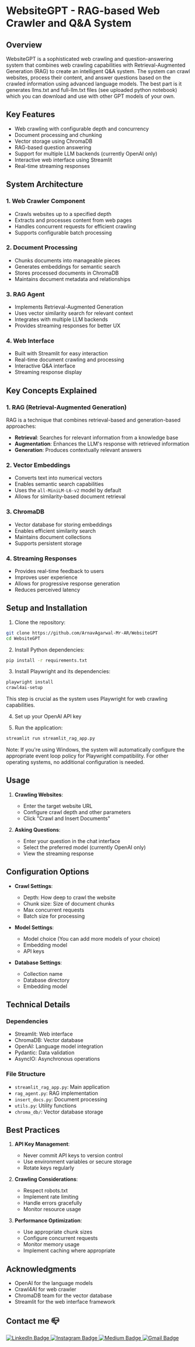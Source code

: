 # WebsiteGPT - RAG-based Web Crawler and Q&A System

## Overview
WebsiteGPT is a sophisticated web crawling and question-answering system that combines web crawling capabilities with Retrieval-Augmented Generation (RAG) to create an intelligent Q&A system. The system can crawl websites, process their content, and answer questions based on the crawled information using advanced language models. The best part is it generates llms.txt and full-llm.txt files (see uploaded python notebook) which you can download and use with other GPT models of your own. 

## Key Features
- Web crawling with configurable depth and concurrency
- Document processing and chunking
- Vector storage using ChromaDB
- RAG-based question answering
- Support for multiple LLM backends (currently OpenAI only)
- Interactive web interface using Streamlit
- Real-time streaming responses

## System Architecture

### 1. Web Crawler Component
- Crawls websites up to a specified depth
- Extracts and processes content from web pages
- Handles concurrent requests for efficient crawling
- Supports configurable batch processing

### 2. Document Processing
- Chunks documents into manageable pieces
- Generates embeddings for semantic search
- Stores processed documents in ChromaDB
- Maintains document metadata and relationships

### 3. RAG Agent
- Implements Retrieval-Augmented Generation
- Uses vector similarity search for relevant context
- Integrates with multiple LLM backends
- Provides streaming responses for better UX

### 4. Web Interface
- Built with Streamlit for easy interaction
- Real-time document crawling and processing
- Interactive Q&A interface
- Streaming response display

## Key Concepts Explained

### 1. RAG (Retrieval-Augmented Generation)
RAG is a technique that combines retrieval-based and generation-based approaches:
- **Retrieval**: Searches for relevant information from a knowledge base
- **Augmentation**: Enhances the LLM's response with retrieved information
- **Generation**: Produces contextually relevant answers

### 2. Vector Embeddings
- Converts text into numerical vectors
- Enables semantic search capabilities
- Uses the `all-MiniLM-L6-v2` model by default
- Allows for similarity-based document retrieval

### 3. ChromaDB
- Vector database for storing embeddings
- Enables efficient similarity search
- Maintains document collections
- Supports persistent storage

### 4. Streaming Responses
- Provides real-time feedback to users
- Improves user experience
- Allows for progressive response generation
- Reduces perceived latency

## Setup and Installation

1. Clone the repository:
```bash
git clone https://github.com/ArnavAgarwal-Mr-AR/WebsiteGPT
cd WebsiteGPT
```

2. Install Python dependencies:
```bash
pip install -r requirements.txt
```

3. Install Playwright and its dependencies:
```bash
playwright install
crawl4ai-setup
```
This step is crucial as the system uses Playwright for web crawling capabilities.

4. Set up your OpenAI API key

5. Run the application:
```bash
streamlit run streamlit_rag_app.py
```

Note: If you're using Windows, the system will automatically configure the appropriate event loop policy for Playwright compatibility. For other operating systems, no additional configuration is needed.

## Usage

1. **Crawling Websites**:
   - Enter the target website URL
   - Configure crawl depth and other parameters
   - Click "Crawl and Insert Documents"

2. **Asking Questions**:
   - Enter your question in the chat interface
   - Select the preferred model (currently OpenAI only)
   - View the streaming response

## Configuration Options

- **Crawl Settings**:
  - Depth: How deep to crawl the website
  - Chunk size: Size of document chunks
  - Max concurrent requests
  - Batch size for processing

- **Model Settings**:
  - Model choice (You can add more models of your choice)
  - Embedding model
  - API keys

- **Database Settings**:
  - Collection name
  - Database directory
  - Embedding model

## Technical Details

### Dependencies
- Streamlit: Web interface
- ChromaDB: Vector database
- OpenAI: Language model integration
- Pydantic: Data validation
- AsyncIO: Asynchronous operations

### File Structure
- `streamlit_rag_app.py`: Main application
- `rag_agent.py`: RAG implementation
- `insert_docs.py`: Document processing
- `utils.py`: Utility functions
- `chroma_db/`: Vector database storage

## Best Practices

1. **API Key Management**:
   - Never commit API keys to version control
   - Use environment variables or secure storage
   - Rotate keys regularly

2. **Crawling Considerations**:
   - Respect robots.txt
   - Implement rate limiting
   - Handle errors gracefully
   - Monitor resource usage

3. **Performance Optimization**:
   - Use appropriate chunk sizes
   - Configure concurrent requests
   - Monitor memory usage
   - Implement caching where appropriate

## Acknowledgments
- OpenAI for the language models
- Crawl4AI for web crawler
- ChromaDB team for the vector database
- Streamlit for the web interface framework


## Contact me 📪
<div id="badges">
  <a href="https://www.linkedin.com/in/arnav-agarwal-571a59243/" target="blank">
   <img src="https://img.shields.io/badge/LinkedIn-blue?style=for-the-badge&logo=linkedin&logoColor=white" alt="LinkedIn Badge"/>
  </a>
 <a href="https://www.instagram.com/arnav_agarwal_sw?igsh=MWUxaWlkanZob2lqeA==" target="blank">
 <img src="https://img.shields.io/badge/Instagram-E4405F?style=for-the-badge&logo=instagram&logoColor=white"  alt="Instagram Badge" />
 </a>
 </a>
 <a href="https://medium.com/@arumynameis" target="blank">
 <img src="https://img.shields.io/badge/Medium-12100E?style=for-the-badge&logo=medium&logoColor=white"  alt="Medium Badge" />
 </a>
 <a href="mailto:arumynameis@gmail.com" target="blank">
 <img src="https://img.shields.io/badge/Gmail-D14836?style=for-the-badge&logo=gmail&logoColor=white"  alt="Gmail Badge" />
 </a>
</div>

